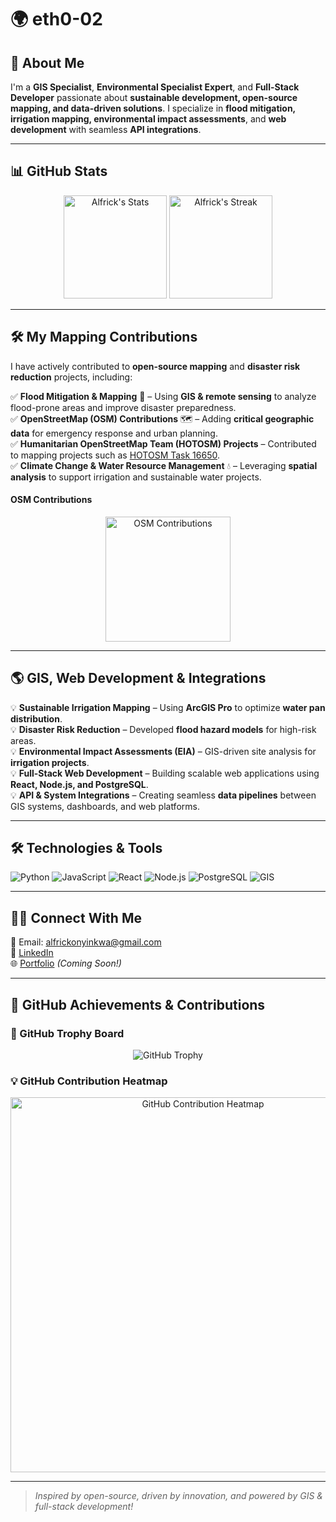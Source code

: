 # 🌍 eth0-02

## 🚀 About Me
I'm a **GIS Specialist**, **Environmental Specialist Expert**, and **Full-Stack Developer** passionate about **sustainable development, open-source mapping, and data-driven solutions**. I specialize in **flood mitigation, irrigation mapping, environmental impact assessments**, and **web development** with seamless **API integrations**.

---

## 📊 GitHub Stats
<div align="center">
  <img src="https://github-readme-stats.vercel.app/api?username=eth0-02&theme=tokyonight&show_icons=true&hide_border=true&count_private=true" alt="Alfrick's Stats" height="165">
  <img src="https://github-readme-streak-stats.herokuapp.com/?user=eth0-02&theme=tokyonight&hide_border=true" alt="Alfrick's Streak" height="165">
</div>

---

## 🛠️ My Mapping Contributions
I have actively contributed to **open-source mapping** and **disaster risk reduction** projects, including:

✅ **Flood Mitigation & Mapping** 🌊 – Using **GIS & remote sensing** to analyze flood-prone areas and improve disaster preparedness.  
✅ **OpenStreetMap (OSM) Contributions** 🗺️ – Adding **critical geographic data** for emergency response and urban planning.  
✅ **Humanitarian OpenStreetMap Team (HOTOSM) Projects** – Contributed to mapping projects such as [HOTOSM Task 16650](https://tasks.hotosm.org/projects/16650).  
✅ **Climate Change & Water Resource Management** 💧 – Leveraging **spatial analysis** to support irrigation and sustainable water projects.  

#### **OSM Contributions**
<div align="center">
  <a href="https://www.openstreetmap.org/user/eth0-02">
    <img src="https://upload.wikimedia.org/wikipedia/commons/b/b0/Openstreetmap_logo.svg" alt="OSM Contributions" width="200">
  </a>
</div>

---

## 🌎 GIS, Web Development & Integrations
💡 **Sustainable Irrigation Mapping** – Using **ArcGIS Pro** to optimize **water pan distribution**.  
💡 **Disaster Risk Reduction** – Developed **flood hazard models** for high-risk areas.  
💡 **Environmental Impact Assessments (EIA)** – GIS-driven site analysis for **irrigation projects**.  
💡 **Full-Stack Web Development** – Building scalable web applications using **React, Node.js, and PostgreSQL**.  
💡 **API & System Integrations** – Creating seamless **data pipelines** between GIS systems, dashboards, and web platforms.  

---

## 🛠️ Technologies & Tools
![Python](https://img.shields.io/badge/Python-3776AB?style=for-the-badge&logo=python&logoColor=white)
![JavaScript](https://img.shields.io/badge/JavaScript-F7DF1E?style=for-the-badge&logo=javascript&logoColor=black)
![React](https://img.shields.io/badge/React-20232A?style=for-the-badge&logo=react&logoColor=61DAFB)
![Node.js](https://img.shields.io/badge/Node.js-339933?style=for-the-badge&logo=node.js&logoColor=white)
![PostgreSQL](https://img.shields.io/badge/PostgreSQL-316192?style=for-the-badge&logo=postgresql&logoColor=white)
![GIS](https://img.shields.io/badge/GIS-008000?style=for-the-badge&logo=gis&logoColor=white)

---

## 👨‍💻 Connect With Me
💎 Email: alfrickonyinkwa@gmail.com  
🔗 [LinkedIn](https://www.linkedin.com/in/alfrick-onyinkwa/)   
🌐 [Portfolio](#) *(Coming Soon!)*  

---

## 🌟 GitHub Achievements & Contributions

### **🌟 GitHub Trophy Board**
<div align="center">
  <img src="https://github-profile-trophy.vercel.app/?username=eth0-02&theme=onedark&margin-w=10" alt="GitHub Trophy">
</div>

### **💡 GitHub Contribution Heatmap**
<div align="center">
  <img src="https://ghchart.rshah.org/eth0-02" alt="GitHub Contribution Heatmap" width="600">
</div>


---

> *Inspired by open-source, driven by innovation, and powered by GIS & full-stack development!*
